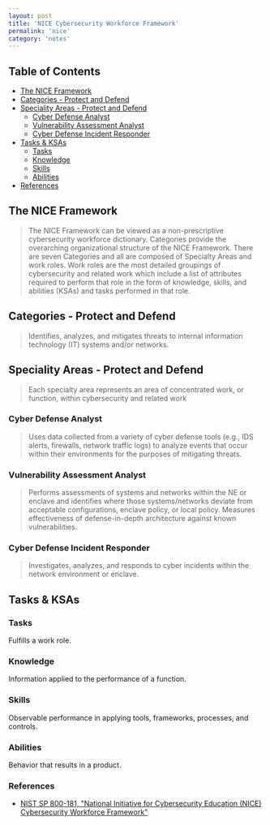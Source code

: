 ```yaml
---
layout: post
title: 'NICE Cybersecurity Workforce Framework'
permalink: 'nice'
category: 'notes'
---
```


## Table of Contents
* [The NICE Framework](#the-nice-framework)
* [Categories - Protect and Defend](#categories-protect-and-defend)
* [Speciality Areas - Protect and Defend](#speciality-areas-protect-and-defend)
  * [Cyber Defense Analyst](#cyber-defense-analyst)
  * [Vulnerability Assessment Analyst](#vulnerability-assessment-analyst)
  * [Cyber Defense Incident Responder](#cyber-defense-incident-responder)
* [Tasks & KSAs](#tasks-ksas)
  * [Tasks](#tasks)
  * [Knowledge](#knowledge)
  * [Skills](#skills)
  * [Abilities](#abilities)
* [References](#references)

## The NICE Framework
> The NICE Framework can be viewed as a non-prescriptive cybersecurity workforce dictionary. Categories provide the overarching organizational structure of the NICE Framework. There are seven Categories and all are composed of Specialty Areas and work roles. Work roles are the most detailed groupings of cybersecurity and related work which include a list of attributes required to perform that role in the form of knowledge, skills, and abilities (KSAs) and tasks performed in that role.

## Categories - Protect and Defend
> Identifies, analyzes, and mitigates threats to internal information technology (IT) systems and/or networks.

## Speciality Areas - Protect and Defend
> Each specialty area represents an area of concentrated work, or function, within cybersecurity and related work

### Cyber Defense Analyst
> Uses data collected from a variety of cyber defense tools (e.g., IDS alerts, firewalls, network traffic logs) to analyze events that occur within their environments for the purposes of mitigating threats.

### Vulnerability Assessment Analyst
> Performs assessments of systems and networks within the NE or enclave and identifies where those systems/networks deviate from acceptable configurations, enclave policy, or local policy. Measures effectiveness of defense-in-depth architecture against known vulnerabilities.

### Cyber Defense Incident Responder
> Investigates, analyzes, and responds to cyber incidents within the network environment or enclave.

## Tasks & KSAs
### Tasks
Fulfills a work role.

### Knowledge
Information applied to the performance of a function. 

### Skills
Observable performance in applying tools, frameworks, processes, and controls. 

### Abilities
Behavior that results in a product.

### References
* [NIST SP 800-181, "National Initiative for Cybersecurity Education (NICE) Cybersecurity Workforce Framework"](https://nvlpubs.nist.gov/nistpubs/SpecialPublications/NIST.SP.800-181.pdf)
